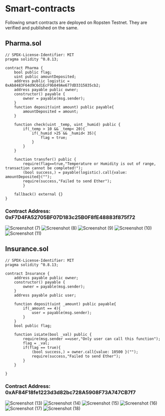 # Smart-contracts
Following smart contracts are deployed on Ropsten Testnet.
They are verified and published on the same.

## Pharma.sol
```
// SPDX-License-Identifier: MIT
pragma solidity ^0.8.13;

contract Pharma {
    bool public flag;
    uint public amountDeposited;
    address public logistic = 0xAb8483F64d9C6d1EcF9b849Ae677dD3315835cb2;
    address payable public owner;
    constructor() payable {
        owner = payable(msg.sender);
    }
    function deposit(uint amount) public payable{
        amountDeposited = amount;
    }

    function check(uint _temp, uint _humid) public {
        if(_temp > 10 && _temp< 20){
            if(_humid >25 && _humid< 35){
                flag = true;
            }
        }
    }

    function transfer() public {
        require(flag==true,"Temperature or Humidity is out of range, transaction cannot be completed!");
        (bool success,) = payable(logistic).call{value: amountDeposited}("");
        require(success,"Failed to send Ether");
        }

    fallback() external {}
}
```
### Contract Address: 0xF7D4FA52705BF07D183c25B0F8fE48883f875f72
![Screenshot (7)](https://user-images.githubusercontent.com/61145586/187062271-5a93228f-be50-4767-8450-6ab9c3e068f6.png)
![Screenshot (8)](https://user-images.githubusercontent.com/61145586/187062272-e885d8d9-3a44-43d5-8d1e-9e6c2046f566.png)
![Screenshot (9)](https://user-images.githubusercontent.com/61145586/187062276-7f8bf066-192a-40b6-a624-3f282d1b06f0.png)
![Screenshot (10)](https://user-images.githubusercontent.com/61145586/187062278-e4fc630e-179c-48a7-98f8-3bc54cacc174.png)
![Screenshot (11)](https://user-images.githubusercontent.com/61145586/187062279-d7f635fb-9a12-4f01-8e70-36772774edc6.png)


## Insurance.sol 
```
// SPDX-License-Identifier: MIT
pragma solidity ^0.8.13;

contract Insurance {
    address payable public owner;
    constructor() payable {
        owner = payable(msg.sender);
    }
    address payable public user;

    function deposit(uint _amount) public payable{
        if(_amount == 4){
            user = payable(msg.sender);
        }
    }
    bool public flag;

    function isLate(bool _val) public {
        require(msg.sender ==user,"Only user can call this function");
        flag = _val;
        if(flag == true){
            (bool success,) = owner.call{value: 10500 }("");
            require(success,"Failed to send Ether");
        }
    }

}
```
### Contract Address: 0xAF84F18fe1223d3d82bc728A5908F73A747CB7f7
![Screenshot (13)](https://user-images.githubusercontent.com/61145586/187062292-1e3bdf64-373a-4cc5-b44a-0dfb4c29bab7.png)
![Screenshot (14)](https://user-images.githubusercontent.com/61145586/187062293-8a8e0a81-5998-4ae8-9fe3-642e2420040c.png)
![Screenshot (15)](https://user-images.githubusercontent.com/61145586/187062295-1cc72cb6-0c37-4ec7-8763-05814555da80.png)
![Screenshot (16)](https://user-images.githubusercontent.com/61145586/187062296-5bd5c630-e30e-468d-a811-9dc9cebcb578.png)
![Screenshot (17)](https://user-images.githubusercontent.com/61145586/187062297-7b4ca184-20f6-4ac4-83dc-65bba9000bae.png)
![Screenshot (18)](https://user-images.githubusercontent.com/61145586/187062299-9f859335-fe24-4100-9f38-938b721bcc8a.png)

